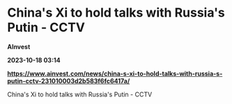 # China's Xi to hold talks with Russia's Putin - CCTV
**AInvest**

**2023-10-18 03:14**

**https://www.ainvest.com/news/china-s-xi-to-hold-talks-with-russia-s-putin-cctv-231010003d2b583f6fc6417a/**

China's Xi to hold talks with Russia's Putin - CCTV